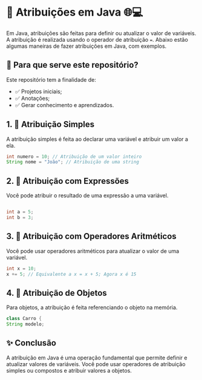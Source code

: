 # 🌟 Atribuições em Java 🌐💻

Em Java, atribuições são feitas para definir ou atualizar o valor de variáveis. A atribuição é realizada usando o operador de atribuição `=`. Abaixo estão algumas maneiras de fazer atribuições em Java, com exemplos.

## 🧠 Para que serve este repositório?

Este repositório tem a finalidade de:

- ✅ Projetos iniciais;
- ✅ Anotações;
- ✅ Gerar conhecimento e aprendizados.

## 1. 🧩 Atribuição Simples

A atribuição simples é feita ao declarar uma variável e atribuir um valor a ela.

```java
int numero = 10; // Atribuição de um valor inteiro
String nome = "João"; // Atribuição de uma string
````

## 2. 🧩 Atribuição com Expressões
Você pode atribuir o resultado de uma expressão a uma variável.

````java

int a = 5;
int b = 3;
````

## 3. 🧩 Atribuição com Operadores Aritméticos
Você pode usar operadores aritméticos para atualizar o valor de uma variável.

```java
int x = 10;
x += 5; // Equivalente a x = x + 5; Agora x é 15
````

## 4. 🧩 Atribuição de Objetos
Para objetos, a atribuição é feita referenciando o objeto na memória.

````Java
class Carro {
String modelo;
````

## ✨ Conclusão
A atribuição em Java é uma operação fundamental que permite definir e atualizar valores de variáveis. Você pode usar operadores de atribuição simples ou compostos e atribuir valores a objetos.
